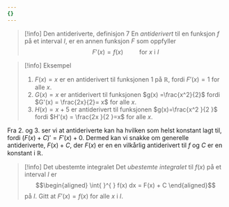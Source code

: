 ```yaml
---
{}
---
```

> [!info] Den antideriverte, definisjon 7
>  En *antiderivert* til en funksjon $f$ på et interval $I$, er en annen funksjon $F$ som oppfyller
>  $$F'(x) = f(x) \quad \quad \text{ for } x \text{ i } I$$

> [!info] Eksempel 
>  1. $F(x) = x$ er en antiderivert til funksjonen $1$ på $\mathbb{R}$, fordi $F'(x) = 1$ for alle $x$.
>  2. $G(x) = x$ er antiderivert til funksjonen $g(x) =\frac{x^2}{2}$ fordi $G'(x) = \frac{2x}{2}= x$ for alle $x$. 
>  3. $H(x) = x+5$ er antiderivert til funksjonen $g(x)=\frac{x^2 }{2 }$ fordi $H'(x) = \frac{2x }{2 }=x$ for alle $x$.

Fra 2. og 3. ser vi at antideriverte kan ha hvilken som helst konstant lagt til, fordi $(F(x) + C)' = F'(x)+0$. Dermed kan vi snakke om generelle antideriverte, $F(x)+C$, der $F(x)$ er en en vilkårlig antiderivert til $f$ og $C$ er en konstant i $\mathbb{R}$.

> [!info] Det ubestemte integralet 
>  Det *ubestemte integralet* til $f(x)$ på et interval $I$ er 
>  $$\begin{aligned} \int{ }^{ } f(x) dx = F(x) + C  \end{aligned}$$ på $I$. Gitt at $F'(x) = f(x)$ for alle $x$ i $I$.